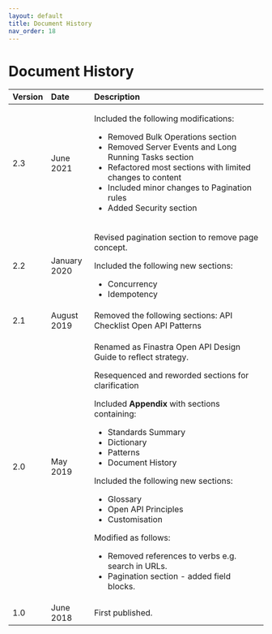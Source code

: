 ```yaml
---
layout: default
title: Document History
nav_order: 18
---
```


# Document History

<!-- ## Document History -->

<table>
<colgroup>
<col style="width: 10%" />
<col style="width: 17%" />
<col style="width: 71%" />
</colgroup>
<thead>
<tr class="header">
<th style="text-align: left;">Version</th>
<th style="text-align: left;">Date</th>
<th style="text-align: left;">Description</th>
</tr>
</thead>


<tbody>
<tr class="odd">
<td style="text-align: left;">2.3</td>
<td style="text-align: left;">June 2021</td>
<td style="text-align: left;"><p>Included the following modifications:</p>
<ul>
<li>Removed Bulk Operations section</li>
<li>Removed Server Events and Long Running Tasks section</li>
<li>Refactored most sections with limited changes to content</li>
<li>Included minor changes to Pagination rules</li>
<li>Added Security section</li>
</ul>
</td>
</tr>

<tr class="odd">
<td style="text-align: left;">2.2</td>
<td style="text-align: left;">January 2020</td>
<td style="text-align: left;"><p>Revised pagination section to remove page concept.</p>
<p>Included the following new sections:</p>
<ul>
<li>Concurrency</li>
<li>Idempotency</li>
</ul></td>
</tr>
<tr class="even">
<td style="text-align: left;">2.1</td>
<td style="text-align: left;">August 2019</td>
<td style="text-align: left;">Removed the following sections: API Checklist Open API Patterns</td>
</tr>
<tr class="odd">
<td style="text-align: left;">2.0</td>
<td style="text-align: left;">May 2019</td>
<td style="text-align: left;"><p>Renamed as Finastra Open API Design Guide to reflect strategy.</p>
<p>Resequenced and reworded sections for clarification</p>
<p>Included <strong>Appendix</strong> with sections containing:</p>
<ul>
<li>Standards Summary</li>
<li>Dictionary</li>
<li>Patterns</li>
<li>Document History</li>
</ul>
<p>Included the following new sections:</p>
<ul>
<li>Glossary</li>
<li>Open API Principles</li>
<li>Customisation</li>
</ul>
<p>Modified as follows:</p>
<ul>
<li>Removed references to verbs e.g. search in URLs.</li>
<li>Pagination section - added field blocks.</li>
</ul></td>
</tr>
<tr class="even">
<td style="text-align: left;">1.0</td>
<td style="text-align: left;">June 2018</td>
<td style="text-align: left;">First published.</td>
</tr>
</tbody>
</table>
